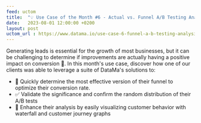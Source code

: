 ```yaml
---
feed: uctom
title:  "💡 Use Case of the Month #6 - Actual vs. Funnel A/B Testing Analysis"
date:   2023-08-01 12:00:00 +0200
layout: post
uctom_url : https://www.datama.io/use-case-6-funnel-a-b-testing-analysis/
---
```



Generating leads is essential for the growth of most businesses, but it can be challenging to determine if improvements are actually having a positive impact on conversion 🤔. In this month's use case, discover how one of our clients was able to leverage a suite of DataMa's solutions to:

* 🧪 Quickly determine the most effective version of their funnel to optimize their conversion rate.
* ✅ Validate the significance and confirm the random distribution of their A/B tests
* 🚀 Enhance their analysis by easily visualizing customer behavior with waterfall and customer journey graphs

